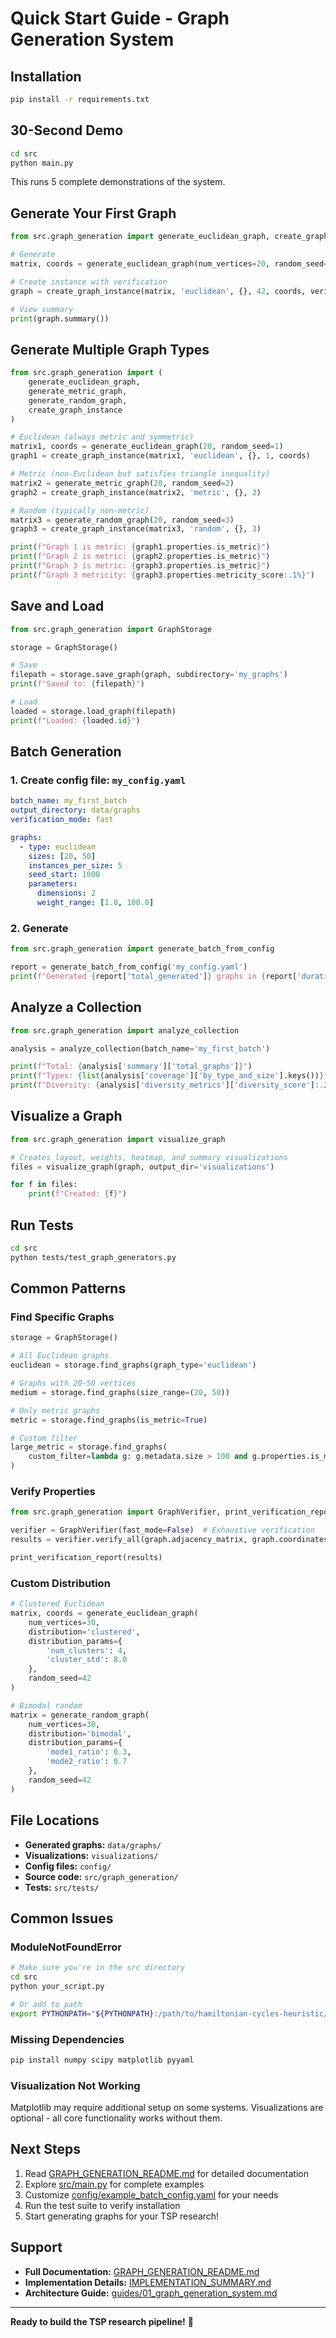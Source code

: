 # Quick Start Guide - Graph Generation System

## Installation

```bash
pip install -r requirements.txt
```

## 30-Second Demo

```bash
cd src
python main.py
```

This runs 5 complete demonstrations of the system.

## Generate Your First Graph

```python
from src.graph_generation import generate_euclidean_graph, create_graph_instance

# Generate
matrix, coords = generate_euclidean_graph(num_vertices=20, random_seed=42)

# Create instance with verification
graph = create_graph_instance(matrix, 'euclidean', {}, 42, coords, verify=True)

# View summary
print(graph.summary())
```

## Generate Multiple Graph Types

```python
from src.graph_generation import (
    generate_euclidean_graph,
    generate_metric_graph,
    generate_random_graph,
    create_graph_instance
)

# Euclidean (always metric and symmetric)
matrix1, coords = generate_euclidean_graph(20, random_seed=1)
graph1 = create_graph_instance(matrix1, 'euclidean', {}, 1, coords)

# Metric (non-Euclidean but satisfies triangle inequality)
matrix2 = generate_metric_graph(20, random_seed=2)
graph2 = create_graph_instance(matrix2, 'metric', {}, 2)

# Random (typically non-metric)
matrix3 = generate_random_graph(20, random_seed=3)
graph3 = create_graph_instance(matrix3, 'random', {}, 3)

print(f"Graph 1 is metric: {graph1.properties.is_metric}")
print(f"Graph 2 is metric: {graph2.properties.is_metric}")
print(f"Graph 3 is metric: {graph3.properties.is_metric}")
print(f"Graph 3 metricity: {graph3.properties.metricity_score:.1%}")
```

## Save and Load

```python
from src.graph_generation import GraphStorage

storage = GraphStorage()

# Save
filepath = storage.save_graph(graph, subdirectory='my_graphs')
print(f"Saved to: {filepath}")

# Load
loaded = storage.load_graph(filepath)
print(f"Loaded: {loaded.id}")
```

## Batch Generation

### 1. Create config file: `my_config.yaml`

```yaml
batch_name: my_first_batch
output_directory: data/graphs
verification_mode: fast

graphs:
  - type: euclidean
    sizes: [20, 50]
    instances_per_size: 5
    seed_start: 1000
    parameters:
      dimensions: 2
      weight_range: [1.0, 100.0]
```

### 2. Generate

```python
from src.graph_generation import generate_batch_from_config

report = generate_batch_from_config('my_config.yaml')
print(f"Generated {report['total_generated']} graphs in {report['duration_seconds']:.1f}s")
```

## Analyze a Collection

```python
from src.graph_generation import analyze_collection

analysis = analyze_collection(batch_name='my_first_batch')

print(f"Total: {analysis['summary']['total_graphs']}")
print(f"Types: {list(analysis['coverage']['by_type_and_size'].keys())}")
print(f"Diversity: {analysis['diversity_metrics']['diversity_score']:.2f}")
```

## Visualize a Graph

```python
from src.graph_generation import visualize_graph

# Creates layout, weights, heatmap, and summary visualizations
files = visualize_graph(graph, output_dir='visualizations')

for f in files:
    print(f"Created: {f}")
```

## Run Tests

```bash
cd src
python tests/test_graph_generators.py
```

## Common Patterns

### Find Specific Graphs

```python
storage = GraphStorage()

# All Euclidean graphs
euclidean = storage.find_graphs(graph_type='euclidean')

# Graphs with 20-50 vertices
medium = storage.find_graphs(size_range=(20, 50))

# Only metric graphs
metric = storage.find_graphs(is_metric=True)

# Custom filter
large_metric = storage.find_graphs(
    custom_filter=lambda g: g.metadata.size > 100 and g.properties.is_metric
)
```

### Verify Properties

```python
from src.graph_generation import GraphVerifier, print_verification_report

verifier = GraphVerifier(fast_mode=False)  # Exhaustive verification
results = verifier.verify_all(graph.adjacency_matrix, graph.coordinates)

print_verification_report(results)
```

### Custom Distribution

```python
# Clustered Euclidean
matrix, coords = generate_euclidean_graph(
    num_vertices=30,
    distribution='clustered',
    distribution_params={
        'num_clusters': 4,
        'cluster_std': 8.0
    },
    random_seed=42
)

# Bimodal random
matrix = generate_random_graph(
    num_vertices=30,
    distribution='bimodal',
    distribution_params={
        'mode1_ratio': 0.3,
        'mode2_ratio': 0.7
    },
    random_seed=42
)
```

## File Locations

- **Generated graphs:** `data/graphs/`
- **Visualizations:** `visualizations/`
- **Config files:** `config/`
- **Source code:** `src/graph_generation/`
- **Tests:** `src/tests/`

## Common Issues

### ModuleNotFoundError
```bash
# Make sure you're in the src directory
cd src
python your_script.py

# Or add to path
export PYTHONPATH="${PYTHONPATH}:/path/to/hamiltonian-cycles-heuristic/src"
```

### Missing Dependencies
```bash
pip install numpy scipy matplotlib pyyaml
```

### Visualization Not Working
Matplotlib may require additional setup on some systems. Visualizations are optional - all core functionality works without them.

## Next Steps

1. Read [GRAPH_GENERATION_README.md](GRAPH_GENERATION_README.md) for detailed documentation
2. Explore [src/main.py](src/main.py) for complete examples
3. Customize [config/example_batch_config.yaml](config/example_batch_config.yaml) for your needs
4. Run the test suite to verify installation
5. Start generating graphs for your TSP research!

## Support

- **Full Documentation:** [GRAPH_GENERATION_README.md](GRAPH_GENERATION_README.md)
- **Implementation Details:** [IMPLEMENTATION_SUMMARY.md](IMPLEMENTATION_SUMMARY.md)
- **Architecture Guide:** [guides/01_graph_generation_system.md](guides/01_graph_generation_system.md)

---

**Ready to build the TSP research pipeline!** 🚀
